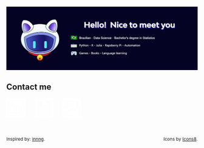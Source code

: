 ![banner](./src/img/banner.png "banner")

## Contact me

<a href="https://www.linkedin.com/in/ddssantos/"><img src="./src/img/linkedin.png" alt="linkedin" style="height:50px; margin-right: 20px"/></a>
<a href="https://daniel-est.github.io/about/resume/en.pdf"><img src="./src/img/cv.png" alt="cv" style="height:50px; margin-right: 20px"/></a>
<a href="mailto:daniel.d.s.c.g@hotmail.com?cc=dd_santos@id.uff.br"><img src="./src/img/email.png" alt="email" style="height:50px; margin-right: 20px"/></a>
<br>
<br>
<br>
<div>
  <p >
    <sub style="float: left;">Inspired by: <a target="_blank" href="https://github.com/innng">innng</a>.</sub>
    <sub style="float: right;">Icons by <a target="_blank" href="https://icons8.com.br">Icons8</a>.</sub>
  </p>
</div>
